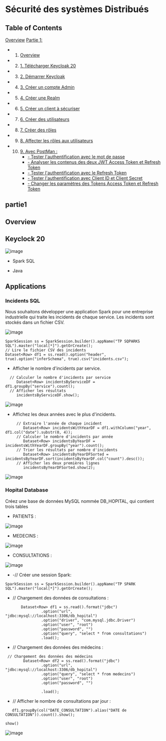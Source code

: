 # Sécurité des systèmes Distribués


## Table of Contents
[Overview](#overview)
[Partie 1:](#partie1)
* 1. [Overview](#overview)
* 2. [1. Télécharger Keycloak 20](#Keyclock-20)
* 3. [2. Démarrer Keycloak](#dk)
* 4. [3. Créer un compte Admin](#admincompte)
* 5. [4. Créer une Realm](#realm)
* 6. [5. Créer un client à sécuriser](#securityclient)
* 7. [6. Créer des utilisateurs](#createuser)
* 8. [7. Créer des rôles](#createrole)
* 9. [8. Affecter les rôles aux utilisateurs](#showuserrole)
* 10. [9. Avec PostMan :](#withpostman)
        * [- Tester l'authentification avec le mot de passe](#authtest)
        * [- Analyser les contenus des deux JWT Access Token et Refresh Token](#JWT)
        * [- Tester l'authentification avec le Refresh Token](#Refresh_Token)
        * [- Tester l'authentification avec Client ID et Client Secret](#client_id)
        * [- Changer les paramètres des Tokens Access Token et Refresh Token](#access&refreshtoken)

## partie1

## Overview

## Keyclock 20
![image](https://github.com/BeidjaCheikh/Security-of_Distributed_Systems/blob/master/images/im1.png)


* Spark SQL


* Java

## Applications
### Incidents SQL
Nous souhaitons développer une application Spark pour une entreprise industrielle qui traite les incidents de chaque service.
Les incidents sont stockés dans un fichier CSV.

![image](https://github.com/BeidjaCheikh/TP_sparkSQL/blob/master/images/img1.png)

```
SparkSession ss = SparkSession.builder().appName("TP SQPARKS SQL").master("local[*]").getOrCreate();
// Lire le fichier CSV des incidents
Dataset<Row> df1 = ss.read().option("header", true).option("inferSchema", true).csv("incidents.csv");
```

* Afficher le nombre d'incidents par service.

```
  // Calculer le nombre d'incidents par service
     Dataset<Row> incidentsByServiceDF = df1.groupBy("service").count();
  // Afficher les résultats
     incidentsByServiceDF.show();
```

![image](https://github.com/BeidjaCheikh/TP_sparkSQL/blob/master/images/img2.png)

* Affichez les deux années avec le plus d'incidents.

```
     // Extraire l'année de chaque incident
        Dataset<Row> incidentsWithYearDF = df1.withColumn("year", df1.col("date").substr(0, 4));
     // Calculer le nombre d'incidents par année
        Dataset<Row> incidentsByYearDF = incidentsWithYearDF.groupBy("year").count();
     // Trier les résultats par nombre d'incidents
        Dataset<Row> incidentsByYearDFSorted = incidentsByYearDF.sort(incidentsByYearDF.col("count").desc());
     // Afficher les deux premières lignes
        incidentsByYearDFSorted.show(2);
```

![image](https://github.com/BeidjaCheikh/TP_sparkSQL/blob/master/images/img3.png)

### Hopital Database

Créez une base de données MySQL nommée DB_HOPITAL, qui contient trois tables

* PATIENTS :

![image](https://github.com/BeidjaCheikh/TP_sparkSQL/blob/master/images/img4.png)

* MEDECINS :

![image](https://github.com/BeidjaCheikh/TP_sparkSQL/blob/master/images/img5.png)

* CONSULTATIONS :

![image](https://github.com/BeidjaCheikh/TP_sparkSQL/blob/master/images/img6.png)

* -// Créer une session Spark:

```
SparkSession ss = SparkSession.builder().appName("TP SPARK SQL").master("local[*]").getOrCreate();

```

* // Chargement des données de consultations :

```
       Dataset<Row> df1 = ss.read().format("jdbc")
                .option("url", "jdbc:mysql://localhost:3306/db_hopital")
                .option("driver", "com.mysql.jdbc.Driver")
                .option("user", "root")
                .option("password", "")
                .option("query", "select * from consultations")
                .load();
```
* // Chargement des données des médecins :
```
 // Chargement des données des médecins
        Dataset<Row> df2 = ss.read().format("jdbc")
                .option("url", "jdbc:mysql://localhost:3306/db_hopital")
                .option("query", "select * from medecins")
                .option("user", "root")
                .option("password", "")

                .load();
```
*  // Afficher le nombre de consultations par jour :

```
   df1.groupBy(col("DATE_CONSULTATION").alias("DATE de CONSULTATION")).count().show();
```
```
show()
```
![image](https://github.com/BeidjaCheikh/TP_sparkSQL/blob/master/images/img7.png)


